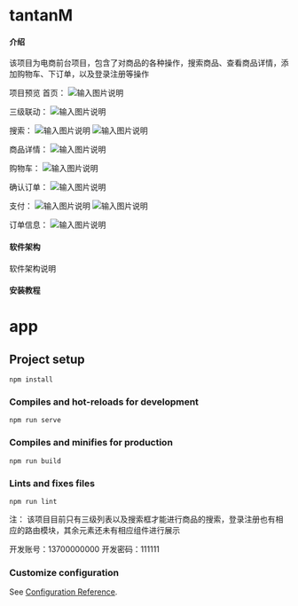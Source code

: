 # tantanM

#### 介绍
该项目为电商前台项目，包含了对商品的各种操作，搜索商品、查看商品详情，添加购物车、下订单，以及登录注册等操作

项目预览
首页：
![输入图片说明](preview/%E9%A6%96%E9%A1%B5.png)

三级联动：
![输入图片说明](preview/%E4%B8%89%E7%BA%A7%E8%81%94%E5%8A%A8.png)

搜索：
![输入图片说明](preview/%E6%90%9C%E7%B4%A2.png)
![输入图片说明](preview/%E5%95%86%E5%93%81%E5%B1%95%E7%A4%BA.png)

商品详情：
![输入图片说明](preview/%E5%95%86%E5%93%81%E8%AF%A6%E6%83%85.png)

购物车：
![输入图片说明](preview/%E8%B4%AD%E7%89%A9%E8%BD%A6.png)

确认订单：
![输入图片说明](preview/%E8%AE%A2%E5%8D%95.png)

支付：
![输入图片说明](preview/%E6%94%AF%E4%BB%98%E9%A1%B5%E9%9D%A2.png)
![输入图片说明](preview/%E6%94%AF%E4%BB%98%E6%88%90%E5%8A%9F.png)

订单信息：
![输入图片说明](preview/%E8%AE%A2%E5%8D%95%E4%BF%A1%E6%81%AF.png)

#### 软件架构
软件架构说明


#### 安装教程

# app

## Project setup
```
npm install
```

### Compiles and hot-reloads for development
```
npm run serve
```

### Compiles and minifies for production
```
npm run build
```

### Lints and fixes files
```
npm run lint
```
注：
该项目目前只有三级列表以及搜索框才能进行商品的搜索，登录注册也有相应的路由模块，其余元素还未有相应组件进行展示

开发账号：13700000000
开发密码：111111

### Customize configuration
See [Configuration Reference](https://cli.vuejs.org/config/).
